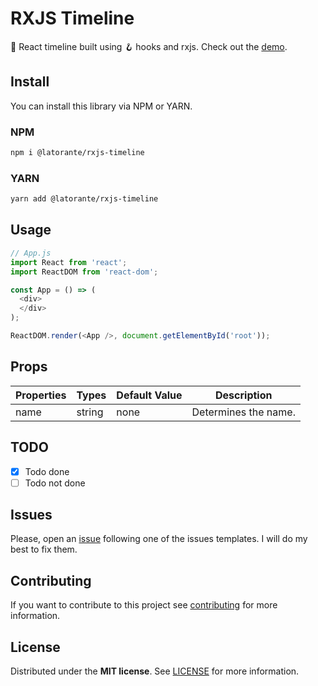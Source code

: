 # RXJS Timeline

:rocket: React timeline built using :hook: hooks and rxjs. Check out the [demo](https://latorante.github.io/rxjs-timeline/).

## Install

You can install this library via NPM or YARN.

### NPM

```bash
npm i @latorante/rxjs-timeline
```

### YARN

```bash
yarn add @latorante/rxjs-timeline
```

## Usage

```javascript
// App.js
import React from 'react';
import ReactDOM from 'react-dom';

const App = () => (
  <div>
  </div>
);

ReactDOM.render(<App />, document.getElementById('root'));
```

## Props

| Properties | Types  | Default Value | Description                           |
| ---------- | ------ | ------------- | ------------------------------------- |
| name       | string | none          | Determines the name. |

## TODO

- [x] Todo done
- [ ] Todo not done

## Issues

Please, open an [issue](https://github.com/latorante/rxjs-timeline/issues) following one of the issues templates. I will do my best to fix them.

## Contributing

If you want to contribute to this project see [contributing](https://github.com/latorante/rxjs-timeline/blob/master/CONTRIBUTING.md) for more information.

## License

Distributed under the **MIT license**. See [LICENSE](https://github.com/latorante/rxjs-timeline/blob/master/LICENSE) for more information.
